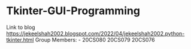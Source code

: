 # Tkinter-GUI-Programming
Link to blog https://jekeelshah2002.blogspot.com/2022/04/jekeelshah2002.python-tkinter.html
Group Members: - 
  20CS080 
  20CS079 
  20CS076

